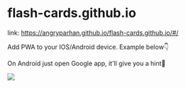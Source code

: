 # flash-cards.github.io

link: https://angryparhan.github.io/flash-cards.github.io/#/

Add PWA to your IOS/Android device. Example below:point_down:

On Android just open Google app, it'll give you a hint:wave:
        
![](git.gif)



